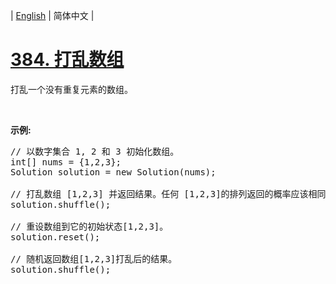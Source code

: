 | [English](README_EN.md) | 简体中文 |

# [384. 打乱数组](https://leetcode-cn.com/problems/shuffle-an-array)
<p>打乱一个没有重复元素的数组。</p>

<p>&nbsp;</p>

<p><strong>示例:</strong></p>

<pre>// 以数字集合 1, 2 和 3 初始化数组。
int[] nums = {1,2,3};
Solution solution = new Solution(nums);

// 打乱数组 [1,2,3] 并返回结果。任何 [1,2,3]的排列返回的概率应该相同。
solution.shuffle();

// 重设数组到它的初始状态[1,2,3]。
solution.reset();

// 随机返回数组[1,2,3]打乱后的结果。
solution.shuffle();
</pre>
